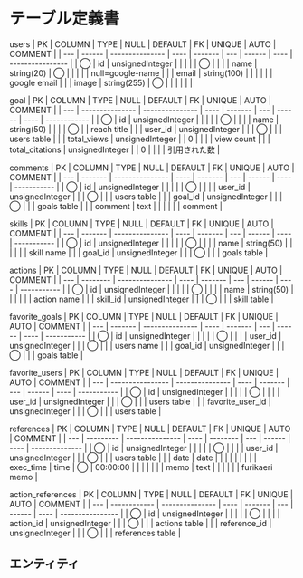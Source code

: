 # テーブル定義書
users
| PK  | COLUMN | TYPE            | NULL | DEFAULT | FK  | UNIQUE | AUTO | COMMENT          |
| --- | ------ | --------------- | ---- | ------- | --- | ------ | ---- | ---------------- |
| ◯   | id     | unsignedInteger |      |         |     |        | ◯    |                  |
|     | name   | string(20)      | ◯    |         |     |        |      | null=google-name |
|     | email  | string(100)     |      |         |     |        |      | google email     |
|     | image  | string(255)     | ◯    |         |     |        |      |                  |


goal
| PK  | COLUMN          | TYPE            | NULL | DEFAULT | FK  | UNIQUE | AUTO | COMMENT      |
| --- | --------------- | --------------- | ---- | ------- | --- | ------ | ---- | ------------ |
| ◯   | id              | unsignedInteger |      |         |     |        | ◯    |              |
|     | name            | string(50)      |      |         |     | ◯      |      | reach title  |
|     | user_id         | unsignedInteger |      |         | ◯   |        |      | users table  |
|     | total_views     | unsignedInteger |      | 0       |     |        |      | view count   |
|     | total_citations | unsignedInteger |      | 0       |     |        |      | 引用された数 |

comments
| PK  | COLUMN  | TYPE            | NULL | DEFAULT | FK  | UNIQUE | AUTO | COMMENT     |
| --- | ------- | --------------- | ---- | ------- | --- | ------ | ---- | ----------- |
| ◯   | id      | unsignedInteger |      |         |     |        | ◯    |             |
|     | user_id | unsignedInteger |      |         | ◯   |        |      | users table |
|     | goal_id | unsignedInteger |      |         | ◯   |        |      | goals table |
|     | comment | text            |      |         |     |        |      | comment     |

skills
| PK  | COLUMN  | TYPE            | NULL | DEFAULT | FK  | UNIQUE | AUTO | COMMENT     |
| --- | ------- | --------------- | ---- | ------- | --- | ------ | ---- | ----------- |
| ◯   | id      | unsignedInteger |      |         |     |        | ◯    |             |
|     | name    | string(50)      |      |         |     |        |      | skill name  |
|     | goal_id | unsignedInteger |      |         | ◯   |        |      | goals table |

actions
| PK  | COLUMN   | TYPE            | NULL | DEFAULT | FK  | UNIQUE | AUTO | COMMENT     |
| --- | -------- | --------------- | ---- | ------- | --- | ------ | ---- | ----------- |
| ◯   | id       | unsignedInteger |      |         |     |        | ◯    |             |
|     | name     | string(50)      |      |         |     |        |      | action name |
|     | skill_id | unsignedInteger |      |         | ◯   |        |      | skill table |

favorite_goals
| PK  | COLUMN  | TYPE            | NULL | DEFAULT | FK  | UNIQUE | AUTO | COMMENT     |
| --- | ------- | --------------- | ---- | ------- | --- | ------ | ---- | ----------- |
| ◯   | id      | unsignedInteger |      |         |     |        | ◯    |             |
|     | user_id | unsignedInteger |      |         | ◯   |        |      | users name  |
|     | goal_id | unsignedInteger |      |         | ◯   |        |      | goals table |

favorite_users
| PK  | COLUMN           | TYPE            | NULL | DEFAULT | FK  | UNIQUE | AUTO | COMMENT     |
| --- | ---------------- | --------------- | ---- | ------- | --- | ------ | ---- | ----------- |
| ◯   | id               | unsignedInteger |      |         |     |        | ◯    |             |
|     | user_id          | unsignedInteger |      |         | ◯   |        |      | users table |
|     | favorite_user_id | unsignedInteger |      |         | ◯   |        |      | users table |

references
| PK  | COLUMN    | TYPE            | NULL | DEFAULT  | FK  | UNIQUE | AUTO | COMMENT        |
| --- | --------- | --------------- | ---- | -------- | --- | ------ | ---- | -------------- |
| ◯   | id        | unsignedInteger |      |          |     |        | ◯    |                |
|     | user_id   | unsignedInteger |      |          | ◯   |        |      | users table    |
|     | date      | date            |      |          |     |        |      |                |
|     | exec_time | time            | ◯    | 00:00:00 |     |        |      |                |
|     | memo      | text            |      |          |     |        |      | furikaeri memo |

action_references
| PK  | COLUMN       | TYPE            | NULL | DEFAULT | FK  | UNIQUE | AUTO | COMMENT          |
| --- | ------------ | --------------- | ---- | ------- | --- | ------ | ---- | ---------------- |
| ◯   | id           | unsignedInteger |      |         |     |        | ◯    |                  |
|     | action_id    | unsignedInteger |      |         | ◯   |        |      | actions table    |
|     | reference_id | unsignedInteger |      |         | ◯   |        |      | references table |


## エンティティ
<!-- 1. user
- id(auto_increment)
- name
- email
- image(url) googleからそのまま流用しよう
- created_at
- updated_at

1. goal
- id(auto_increment)
- name
- user_id (1対多)
- total_views
- total_citations
- created_at
- updated_at -->

<!--
1. comment
- id
- goal_id
- user_id
- comment -->



<!-- 1. skill
- id
- name
- goal_id
- created_at
- updated_at -->
<!--

1. action
- id
- name
- skill_id -->


<!-- 1. favorite_goal
- id
- user_id
- goal_id -->


<!-- 1. favorite_users
- id
- user_id
- favorite_user_id -->


<!-- 1. likesテーブル
- id
- user_id
- post_id -->

<!-- 1. referencesテーブル
- id
- user_id
- date
- exec_time
- memo



1.  action_referencesテーブル
- id
- action_id
- reference_id -->

